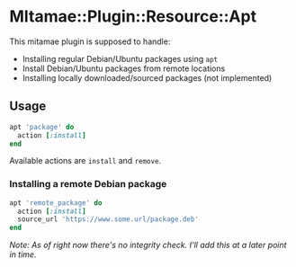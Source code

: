 # MItamae::Plugin::Resource::Apt

This mitamae plugin is supposed to handle:

- Installing regular Debian/Ubuntu packages using `apt`
- Install Debian/Ubuntu packages from remote locations
- Installing locally downloaded/sourced packages (not implemented)

## Usage

```ruby
apt 'package' do
  action [:install]
end
```

Available actions are `install` and `remove`.

### Installing a remote Debian package

```ruby
apt 'remote_package' do
  action [:install]
  source_url 'https://www.some.url/package.deb'
end
```

_Note: As of right now there's no integrity check. I'll add this at a later point in time._
